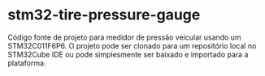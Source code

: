 # stm32-tire-pressure-gauge
Código fonte de projeto para medidor de pressão veicular usando um STM32C011F6P6.
O projeto pode ser clonado para um repositório local no STM32Cube IDE ou pode simplesmente ser baixado e importado para a plataforma.

